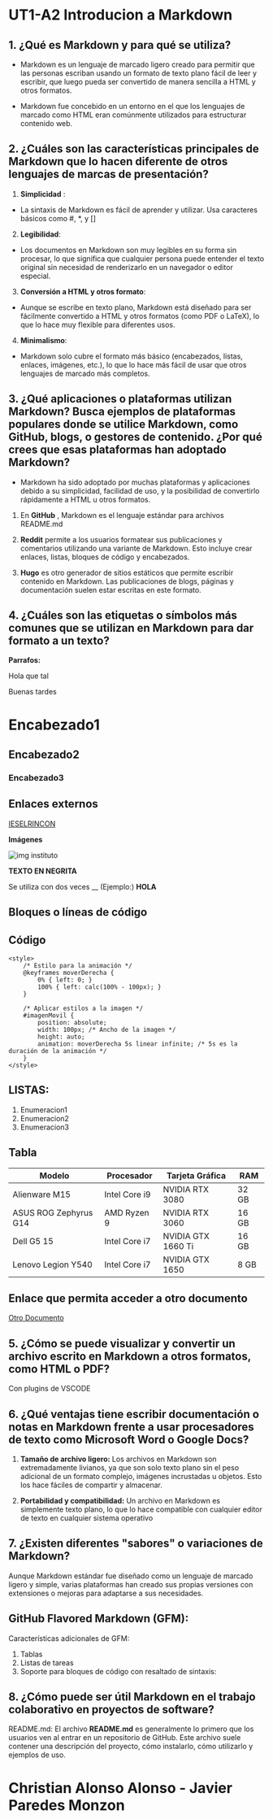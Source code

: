 # UT1-A2 Introducion a Markdown 

## 1. ¿Qué es Markdown y para qué se utiliza? 

- Markdown es un lenguaje de marcado ligero creado para permitir que las personas escriban usando un formato de texto plano fácil de leer y escribir, que luego pueda ser convertido de manera sencilla a HTML y otros formatos.

- Markdown fue concebido en un entorno en el que los lenguajes de marcado como HTML eran comúnmente utilizados para estructurar contenido web. 

## 2. ¿Cuáles son las características principales de Markdown que lo hacen diferente de otros lenguajes de marcas de presentación?

1. __Simplicidad__ : 
- La sintaxis de Markdown es fácil de aprender y utilizar. Usa caracteres básicos como #, *, y []

2. __Legibilidad__: 
- Los documentos en Markdown son muy legibles en su forma sin procesar, lo que significa que cualquier persona puede entender el texto original sin necesidad de renderizarlo en un navegador o editor especial.

3. __Conversión a HTML y otros formato__:
- Aunque se escribe en texto plano, Markdown está diseñado para ser fácilmente convertido a HTML y otros formatos (como PDF o LaTeX), lo que lo hace muy flexible para diferentes usos.

4. __Minimalismo__: 
- Markdown solo cubre el formato más básico (encabezados, listas, enlaces, imágenes, etc.), lo que lo hace más fácil de usar que otros lenguajes de marcado más completos.

## 3. ¿Qué aplicaciones o plataformas utilizan Markdown? Busca ejemplos de plataformas populares donde se utilice Markdown, como GitHub, blogs, o gestores de contenido. ¿Por qué crees que esas plataformas han adoptado Markdown?

- Markdown ha sido adoptado por muchas plataformas y aplicaciones debido a su simplicidad, facilidad de uso, y la posibilidad de convertirlo rápidamente a HTML u otros formatos.

1. En __GitHub__ , Markdown es el lenguaje estándar para archivos README.md

2. __Reddit__ permite a los usuarios formatear sus publicaciones y comentarios utilizando una variante de Markdown. Esto incluye crear enlaces, listas, bloques de código y encabezados.

3. __Hugo__ es otro generador de sitios estáticos que permite escribir contenido en Markdown. Las publicaciones de blogs, páginas y documentación suelen estar escritas en este formato.

## 4. ¿Cuáles son las etiquetas o símbolos más comunes que se utilizan en Markdown para dar formato a un texto?

__Parrafos:__ 

Hola que tal 

Buenas tardes

# Encabezado1
## Encabezado2
### Encabezado3

## __Enlaces externos__

[IESELRINCON](https://ieselrincon.es)

__Imágenes__

![img instituto](https://ieselrincon.es/wp-content/uploads/2024/09/Captura-de-pantalla-2024-09-09-a-las-19.11.49.png)

__TEXTO EN NEGRITA__

Se utiliza con dos veces __ (Ejemplo:) __HOLA__

## Bloques o líneas de código

## Código

    <style>
        /* Estilo para la animación */
        @keyframes moverDerecha {
            0% { left: 0; }
            100% { left: calc(100% - 100px); }
        }

        /* Aplicar estilos a la imagen */
        #imagenMovil {
            position: absolute;
            width: 100px; /* Ancho de la imagen */
            height: auto;
            animation: moverDerecha 5s linear infinite; /* 5s es la duración de la animación */
        }
    </style>

## LISTAS:

1. Enumeracion1
2. Enumeracion2
3. Enumeracion3

## Tabla

| Modelo | Procesador | Tarjeta Gráfica | RAM |
|--------|-------------|---------|------| 
| Alienware M15  | Intel Core i9 | NVIDIA RTX 3080 | 32 GB |
| ASUS ROG Zephyrus G14 | AMD Ryzen 9  | NVIDIA RTX 3060 | 16 GB |
| Dell G5 15 | Intel Core i7 | NVIDIA GTX 1660 Ti | 16 GB |
  Lenovo Legion Y540  | Intel Core i7 | NVIDIA GTX 1650 | 8 GB |


## Enlace que permita acceder a otro documento

[Otro Documento]( otrodocumento.md )

## 5. ¿Cómo se puede visualizar y convertir un archivo escrito en Markdown a otros formatos, como HTML o PDF? 

Con plugins de VSCODE

## 6. ¿Qué ventajas tiene escribir documentación o notas en Markdown frente a usar procesadores de texto como Microsoft Word o Google Docs?

1. __Tamaño de archivo ligero:__
Los archivos en Markdown son extremadamente livianos, ya que son solo texto plano sin el peso adicional de un formato complejo, imágenes incrustadas u objetos. Esto los hace fáciles de compartir y almacenar.

2. __Portabilidad y compatibilidad:__
Un archivo en Markdown es simplemente texto plano, lo que lo hace compatible con cualquier editor de texto en cualquier sistema operativo

## 7. ¿Existen diferentes "sabores" o variaciones de Markdown? 
Aunque Markdown estándar fue diseñado como un lenguaje de marcado ligero y simple, varias plataformas han creado sus propias versiones con extensiones o mejoras para adaptarse a sus necesidades.


## GitHub Flavored Markdown (GFM):

Características adicionales de GFM:

1. Tablas 
2. Listas de tareas
3. Soporte para bloques de código con resaltado de sintaxis: 

## 8. ¿Cómo puede ser útil Markdown en el trabajo colaborativo en proyectos de software?

README.md: El archivo __README.md__ es generalmente lo primero que los usuarios ven al entrar en un repositorio de GitHub. Este archivo suele contener una descripción del proyecto, cómo instalarlo, cómo utilizarlo y ejemplos de uso.



# Christian Alonso Alonso - Javier Paredes Monzon